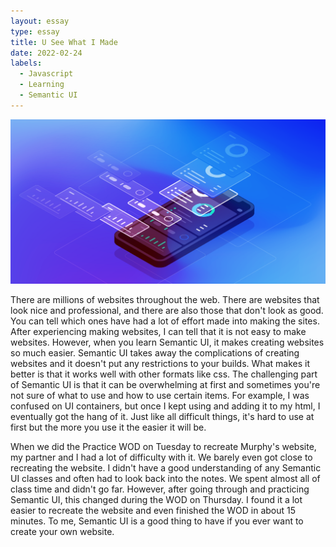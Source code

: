 ```yaml
---
layout: essay
type: essay
title: U See What I Made
date: 2022-02-24
labels:
  - Javascript
  - Learning
  - Semantic UI
---
```

<img class="ui cover centered image" src="/images/UI-Design.png">

There are millions of websites throughout the web. There are websites that look nice and professional, and there are also those that don't look as good. You can tell which ones have had a lot of effort made into making the sites. After experiencing making websites, I can tell that it is not easy to make websites. However, when you learn Semantic UI, it makes creating websites so much easier. Semantic UI takes away the complications of creating websites and it doesn't put any restrictions to your builds. What makes it better is that it works well with other formats like css. The challenging part of Semantic UI is that it can be overwhelming at first and sometimes you're not sure of what to use and how to use certain items. For example, I was confused on UI containers, but once I kept using and adding it to my html, I eventually got the hang of it. Just like all difficult things, it's hard to use at first but the more you use it the easier it will be. 

When we did the Practice WOD on Tuesday to recreate Murphy's website, my partner and I had a lot of difficulty with it. We barely even got close to recreating the website. I didn't have a good understanding of any Semantic UI classes and often had to look back into the notes. We spent almost all of class time and didn't go far. However, after going through and practicing Semantic UI, this changed during the WOD on Thursday. I found it a lot easier to recreate the website and even finished the WOD in about 15 minutes. To me, Semantic UI is a good thing to have if you ever want to create your own website.
